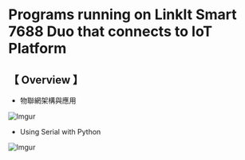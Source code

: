# Programs running on LinkIt Smart 7688 Duo that connects to IoT Platform
      
## 【 Overview 】
                   
* 物聯網架構與應用
   
![Imgur](http://i.imgur.com/Bo3Yl8p.png)

* Using Serial with Python
     
![Imgur](http://i.imgur.com/5Su09Vc.png)

  
